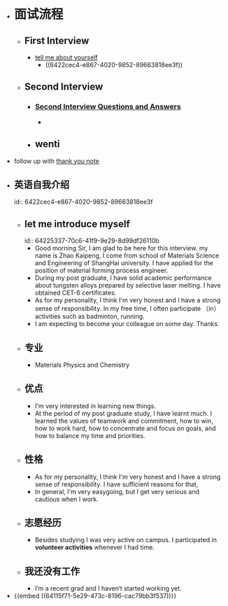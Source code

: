 - # 面试流程
	- ## First Interview
		- [tell me about yourself](https://www.thebalancemoney.com/tell-me-about-yourself-job-interview-question-2060956)
			- ((6422cec4-e867-4020-9852-89663818ee3f))
	- ## Second Interview
		- ### [Second Interview Questions and Answers](https://www.thebalancemoney.com/second-interview-questions-and-answers-2063702)
			-
		- ## wenti
- follow up with [thank you note](https://www.thebalancemoney.com/second-interview-thank-you-note-sample-2063955)
- ## 英语自我介绍
  id:: 6422cec4-e867-4020-9852-89663818ee3f
	- ## let me introduce myself
	  id:: 64225337-70c6-41f9-9e29-8d99df26110b
		- Good morning Sir, I am glad to be here for this interview. my name is Zhao Kaipeng, I come from school of Materials Science and Engineering of ShangHai university. I have applied for the position of material forming process engineer.
		- During my post graduate, I have solid academic performance about tungsten alloys prepared by selective laser melting.  I have obtained CET-6 certificates.
		- As for my personality, I think I'm very honest and I have a strong sense of responsibility. In my free time, I often participate （in） activities such as badminton, running.
		- I am expecting to become your colleague on some day. Thanks.
	- ## 专业
		- Materials Physics and Chemistry
	- ## 优点
		- I'm very interested in learning new things.
		- At the period of my post graduate study, I have learnt much. I learned the values of teamwork and commitment, how to win, how to work hard, how to concentrate and focus on goals, and how to balance my time and priorities.
	- ## 性格
		- As for my personality, I think I'm very honest and I have a strong sense of responsibility. I have sufficient reasons for that,
		- In general, I'm very easygoing, but I get very serious and cautious when I work.
	- ## 志愿经历
		- Besides studying I was very active on campus. I participated in **volunteer activities** whenever I had time.
	- ## 我还没有工作
		- I’m a recent grad and I haven‘t started working yet.
- {{embed ((64115f71-5e29-473c-8196-cac79bb3f537))}}